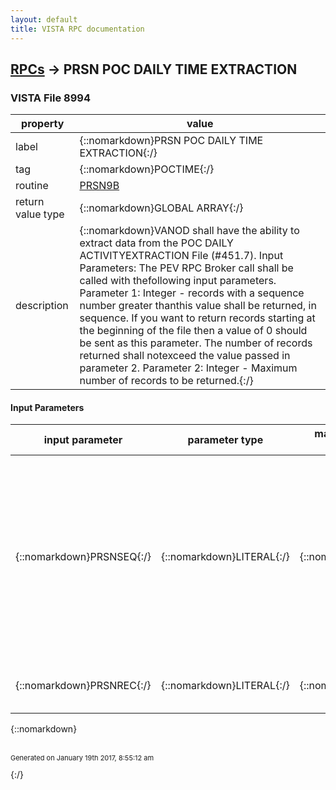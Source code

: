 ```yaml
---
layout: default
title: VISTA RPC documentation
---
```




## [RPCs](TableOfContent.md) &#8594; PRSN POC DAILY TIME EXTRACTION 



### VISTA File 8994 


 property | value 
--- | --- 
 label | {::nomarkdown}PRSN POC DAILY TIME EXTRACTION{:/}
 tag | {::nomarkdown}POCTIME{:/}
 routine | [PRSN9B](http://code.osehra.org/dox/Routine_PRSN9B_source.html)
 return value type | {::nomarkdown}GLOBAL ARRAY{:/}
 description | {::nomarkdown}VANOD shall have the ability to extract data from the POC DAILY ACTIVITYEXTRACTION File (#451.7). Input Parameters: The PEV RPC Broker call shall be called with thefollowing input parameters. Parameter 1:  Integer - records with a sequence number greater thanthis value shall be returned, in sequence.  If you want to return records starting at the beginning of the file then a value of 0 should be sent as this parameter.  The number of records returned shall notexceed the value passed in parameter 2. Parameter 2:  Integer - Maximum number of records to be returned.{:/}

#### Input Parameters

| input parameter | parameter type | maximum data length | required | description | 
| --- | --- | --- | --- | --- | 
| {::nomarkdown}PRSNSEQ{:/} | {::nomarkdown}LITERAL{:/} | {::nomarkdown}15{:/} | {::nomarkdown}true{:/} | {::nomarkdown}Any records in POC DAILY ACTIVITY EXTRACTION File (#451.7) with a sequencenumber greater than this value shall be returned, in sequence.  The numberof records returned shall not exceed the value passed in parameterPRSNREC.{:/} | 
| {::nomarkdown}PRSNREC{:/} | {::nomarkdown}LITERAL{:/} | {::nomarkdown}15{:/} | {::nomarkdown}true{:/} | {::nomarkdown}This is the Maximum number of records to be returned.{:/} | 

{::nomarkdown} <br/><br/><p style="font-size: 11px">Generated on January 19th 2017, 8:55:12 am</p>{:/}